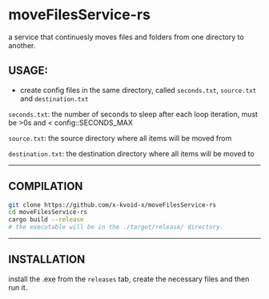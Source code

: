 # moveFilesService-rs
a service that continuesly moves files and folders from one directory to another.

## USAGE:
- create config files in the same directory, called `seconds.txt`, `source.txt` and `destination.txt`

`seconds.txt`: the number of seconds to sleep after each loop iteration, must be >0s and < config::SECONDS_MAX

`source.txt`: the source directory where all items will be moved from

`destination.txt`: the destination directory where all items will be moved to

---
## COMPILATION
```bash
git clone https://github.com/x-kvoid-x/moveFilesService-rs
cd moveFilesService-rs
cargo build --release
# the executable will be in the ./target/release/ directory.
```


---
## INSTALLATION
install the .exe from the `releases` tab, create the necessary files and then run it.
